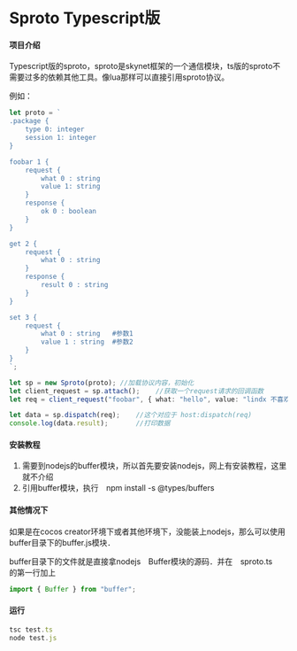 # Sproto Typescript版

#### 项目介绍
Typescript版的sproto，sproto是skynet框架的一个通信模块，ts版的sproto不需要过多的依赖其他工具。像lua那样可以直接引用sproto协议。  

例如：
```ts
let proto = `
.package {
    type 0: integer
    session 1: integer
}

foobar 1 {
    request {
        what 0 : string
        value 1: string
    }
    response {
        ok 0 : boolean
    }
}

get 2 {
    request {
        what 0 : string
    }
    response {
        result 0 : string
    }
}

set 3 {
    request {
        what 0 : string   #参数1
        value 1 : string  #参数2
    }
}
`;

let sp = new Sproto(proto); //加载协议内容，初始化
let client_request = sp.attach();    //获取一个request请求的回调函数
let req = client_request("foobar", { what: "hello", value: "lindx 不喜欢写代码" }, session); //req是一个Buffer数据类型，可以直接base64编码后发送给 skynet 服务端。

let data = sp.dispatch(req);    //这个对应于 host:dispatch(req)
console.log(data.result);       //打印数据

```


#### 安装教程

1. 需要到nodejs的buffer模块，所以首先要安装nodejs，网上有安装教程，这里就不介绍
2. 引用buffer模块，执行　npm install -s @types/buffers

#### 其他情况下
如果是在cocos creator环境下或者其他环境下，没能装上nodejs，那么可以使用buffer目录下的buffer.js模块．  

buffer目录下的文件就是直接拿nodejs　Buffer模块的源码．并在　sproto.ts　的第一行加上
```js
import { Buffer } from "buffer";
```


#### 运行
```js
tsc test.ts
node test.js
```

